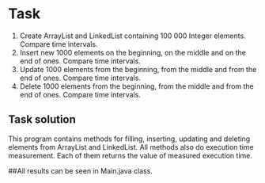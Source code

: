 # Task

1. Create ArrayList and LinkedList containing 100 000 Integer elements. Compare time intervals.
2. Insert new 1000 elements on the beginning, on the middle and on the end of ones. Compare time intervals.
3. Update 1000 elements from the beginning, from the middle and from the end of ones. Compare time intervals.
4. Delete 1000 elements from the beginning, from the middle  and from the end of ones. Compare time intervals.

## Task solution
This program contains methods for filling, inserting, updating and deleting elements from ArrayList and LinkedList.
All methods also do execution time measurement. Each of them returns the value of measured execution time.

##All results can be seen in Main.java class.